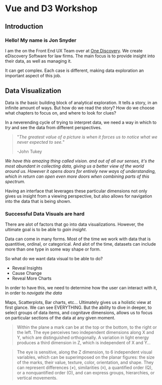 # Vue and D3 Workshop

## Introduction

### Hello! My name is Jon Snyder

I am the on the Front End UX Team over at
[One Discovery](http://www.onediscovery.com). We create eDiscovery Software for
law firms. The main focus is to provide insight into their data, as well as
managing it.

It can get complex. Each case is different, making data exploration an important
aspect of this job.

## Data Visualization

Data is _the_ basic building block of analytical exploration. It tells a story,
in an infinite amount of ways. But how do we read the story? How do we choose
what chapters to focus on, and where to look for clues?

In a neverending cycle of trying to interpret data, we need a way in which to
_try_ and see the data from different perspectives.

> "_The greatest value of a picture is when it forces us to notice what we never
> expected to see._"
>
> -John Tukey

_We have this amazing thing called vision. and out of all our senses, it's the
most abundant in collecting data, giving us a better view of the world around
us. However it opens doors for entirely new ways of understanding, which in
return can open even more doors when combining parts of this spectrum._

Having an interface that leverages these particular dimensions not only gives us
insight from a viewing perspective, but also allows for navigation into the data
that is being shown.

### Successful Data Visuals are hard

There are alot of factors that go into data visualizations. However, the
ultimate goal is to be able to _gain insight_.

Data can come in many forms. Most of the time we work with data that is
quantitive, ordinal, or categorical. And alot of the time, datasets can include
more than one type in some way shape or form.

So what do we want data visual to be able to do?

- Reveal Insights
- Cause Change
- Reveal More Charts

In order to have this, we need to determine how the user can interact with it,
in order to _navigate the data_

Maps, Scatterplots, Bar charts, etc... Ultimately gives us a holistic view at
first glance. We can see EVERYTHING. But the ability to dive in deeper, to
select groups of data items, and cognitave dimensions, allows us to focus on
particular sections of the data at any given moment.

> Within the plane a mark can be at the top or the bottom, to the right or the
> left. The eye perceives two independent dimensions along X and Y, which are
> distinguished orthogonally. A variation in light energy produces a third
> dimension in Z, which is independent of X and Y…

> The eye is sensitive, along the Z dimension, to 6 independent visual
> variables, which can be superimposed on the planar figures: the size of the
> marks, their value, texture, color, orientation, and shape. They can represent
> differences (≠), similarities (≡), a quantified order (Q), or a nonquantified
> order (O), and can express groups, hierarchies, or vertical movements.
